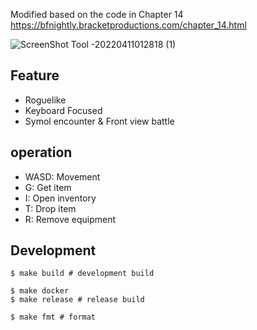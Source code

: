Modified based on the code in Chapter 14 https://bfnightly.bracketproductions.com/chapter_14.html

![ScreenShot Tool -20220411012818 (1)](https://user-images.githubusercontent.com/11595790/162629624-2c007716-6d6e-4339-a9e1-98baa5395e66.png)

## Feature

- Roguelike
- Keyboard Focused
- Symol encounter & Front view battle

## operation

- WASD: Movement
- G: Get item
- I: Open inventory
- T: Drop item
- R: Remove equipment

## Development


```shell
$ make build # development build

$ make docker
$ make release # release build

$ make fmt # format
```
